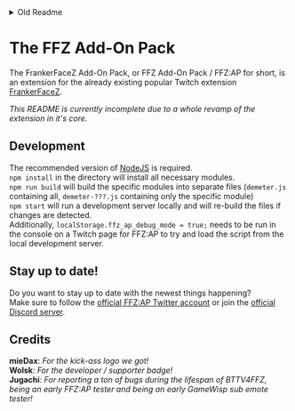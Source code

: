<details>
  <summary>Old Readme</summary>  

# The FFZ Add-On Pack

The FrankerFaceZ Add-On Pack, or FFZ Add-On Pack / FFZ:AP for short, is an extension for the already existing popular Twitch extension [FrankerFaceZ](https://www.frankerfacez.com/).

Formerly known as BetterTTV Emotes for FrankerFaceZ (BTTV4FFZ), FFZ:AP aims to be exactly that, but better.

FFZ:AP is written to be modular, so adding new add-ons is relatively easy.  
As of 2.2 it uses ES6 to allow for extendable classes.  
So now there is one [base addon](src/addons/_addon.js) which has to be extended.  
Have a look at the [BetterTTV add-on file](src/addons/bttv.js) to see a working implementation.

Version 2.0.0 brought in the main add-on you love: **BTTV**.

As of version 2.0.7 it also includes a **GameWisp** add-on, with which you can use:
- GameWisp global emotes
- GameWisp sub emotes (on all channels, just like Twitch sub emotes)
- GameWisp sub badges (visible on the channel you are subbed on)

Another future update will bring in a **MaiWaifu** add-on, which includes a new design that is made from the ground up.

## Download / Website

If you haven't come here for the code, you probably want to download the extension!

Just follow [this link](http://ffzap.lordmau5.com/) and it should give you the suggested download :)

It currently supports Chrome, Firefox and Userscripts (Tampermonkey, Greasemonkey, ...)

## Development

Do you want to help make FFZ:AP better by fixing bugs you found in an add-on?  
Do you want to make an entirely new add-on?

You'll need the recommended version of [NodeJS](https://nodejs.org/) installed.  
Afterwards, download the repository to a local folder.
Once that is done, open a command prompt or terminal in the folder and run:  
`npm install`  
Afterwards, just run `npm run serve`, which will start a local server on port 3000 and listen to changes in the add-ons to build a minified version.  
In your browser, open up the console and set `localStorage.ffz_ap_debug_mode` to `true`, then (re-)load a Twitch website.

If everything worked properly, the console should print:  
`FFZ:AP: Development Server is present.`

Now you can just edit away. The webpack task is recompiling the script and you just need to refresh the Twitch page once it's done.

## Stay up to date!

Do you want to stay up to date with the newest things happening?  
Make sure to follow the [official FFZ:AP Twitter account](https://www.twitter.com/FFZ_Addon_Pack) or join the [official Discord server](https://discord.me/ffz-ap).

## Credits
**mieDax**: _For the kick-ass logo we got!_  
**Wolsk**: _For the developer / supporter badge!_  
**Jugachi**: _For reporting a ton of bugs during the lifespan of BTTV4FFZ, being an early FFZ:AP tester and being an early GameWisp sub emote tester!_
</details>

# The FFZ Add-On Pack

The FrankerFaceZ Add-On Pack, or FFZ Add-On Pack / FFZ:AP for short, is an extension for the already existing popular Twitch extension [FrankerFaceZ](https://www.frankerfacez.com/).

_This README is currently incomplete due to a whole revamp of the extension in it's core._

## Development

The recommended version of [NodeJS](https://nodejs.org/) is required.  
`npm install` in the directory will install all necessary modules.  
`npm run build` will build the specific modules into separate files (`demeter.js` containing all, `demeter-???.js` containing only the specific module)  
`npm start` will run a development server locally and will re-build the files if changes are detected.  
Additionally, `localStorage.ffz_ap_debug_mode = true;` needs to be run in the console on a Twitch page for FFZ:AP to try and load the script from the local development server.

## Stay up to date!

Do you want to stay up to date with the newest things happening?  
Make sure to follow the [official FFZ:AP Twitter account](https://www.twitter.com/FFZ_Addon_Pack) or join the [official Discord server](https://discord.me/ffz-ap).

## Credits
**mieDax**: _For the kick-ass logo we got!_  
**Wolsk**: _For the developer / supporter badge!_  
**Jugachi**: _For reporting a ton of bugs during the lifespan of BTTV4FFZ, being an early FFZ:AP tester and being an early GameWisp sub emote tester!_
</details>
